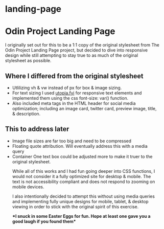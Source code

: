 # landing-page
<h1>Odin Project Landing Page</h1>

I originally set out for this to be a 1:1 copy of the original stylesheet from The Odin Project Landing Page project, but decided to dive into responsive design while still attempting to stay true to as much of the original stylesheet as possible.

<h2>Where I differed from the original stylesheet</h2>
<ul>
    <li>Utlilizing vh & vw instead of px for box & image sizing.</li>
    <li>For text sizing I used <a href="https://utopia.fyi/" target="_blank" rel="noopener noreferrer">utopia.fyi</a> for responsive text elements and implemented them using the css font-size: var() function.</li>
    <li>Also included meta tags in the HTML header for social media optimization; including an image card, twitter card, preview image, title, & description.</li>
</ul>
<h2>This to address later</h2>
<ul>
    <li> Image file sizes are far too big and need to be compressed</li>
    <li>Floating quote attribution. Will eventually address this with a media query</li>
    <li>Container One text box could be adjusted more to make it truer to the original stylesheet.</li>
<p>While all of this works and I had fun going deeper into CSS functions, I would not consider it a fully optimized site for desktop & mobile. The text is not accessibility compliant and does not respond to zooming on mobile devices.</p>
<p>I also intentionally decided to attempt this without using media queries and implementing fully unique designs for mobile, tablet, & desktop viewing in order to stick with the original spirit of this exercise.</p>
<strong>*I snuck in some Easter Eggs for fun. Hope at least one gave you a good laugh if you found them*</strong>